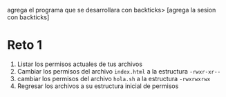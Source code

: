  

agrega el programa que se desarrollara con backticks> [agrega la sesion con backticks] 
	
# Reto 1

1. Listar los permisos actuales de tus archivos
2. Cambiar los permisos del archivo `index.html` a la estructura `-rwxr-xr--` 
3. cambiar los permisos del archivo `hola.sh` a la estructura `-rwxrwxrwx`
4. Regresar los archivos a su estructura inicial de permisos